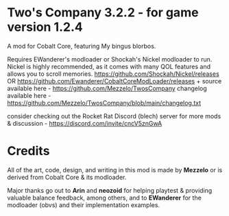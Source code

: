 # Two's Company 3.2.2 - for game version 1.2.4

A mod for Cobalt Core, featuring My bingus blorbos.

Requires EWanderer's modloader or Shockah's Nickel modloader to run. Nickel is highly recommended, as it comes with many QOL features and allows you to scroll memories.
https://github.com/Shockah/Nickel/releases
OR
https://github.com/Ewanderer/CobaltCoreModLoader/releases
+
source available here - https://github.com/Mezzelo/TwosCompany
changelog available here - https://github.com/Mezzelo/TwosCompany/blob/main/changelog.txt

consider checking out the Rocket Rat Discord (blech) server for more mods & discussion - https://discord.com/invite/cncV5znGwA

# Credits

All of the art, code, design, and writing in this mod is made by **Mezzelo** or is derived from Cobalt Core & its modloader.

Major thanks go out to **Arin** and **neozoid** for helping playtest & providing valuable balance feedback, among others, and to **EWanderer** for the modloader (obvs) and their implementation examples.
